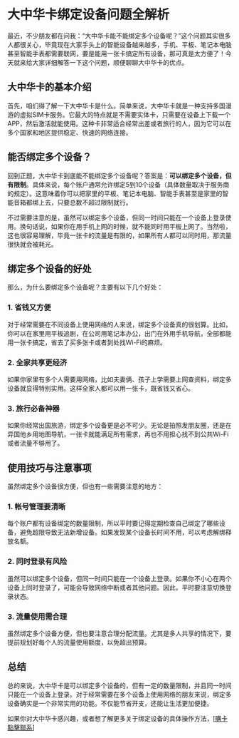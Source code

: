 # 大中华卡绑定设备问题全解析

最近，不少朋友都在问我：“大中华卡能不能绑定多个设备呢？”这个问题其实很多人都很关心，毕竟现在大家手头上的智能设备越来越多，手机、平板、笔记本电脑甚至智能手表都需要联网，要是能用一张卡搞定所有设备，那可真是太方便了！今天就来给大家详细解答一下这个问题，顺便聊聊大中华卡的优点。

## 大中华卡的基本介绍

首先，咱们得了解一下大中华卡是什么。简单来说，大中华卡就是一种支持多国漫游的虚拟SIM卡服务。它最大的特点就是不需要实体卡，只需要在设备上下载一个APP，然后激活就能使用。这种卡非常适合经常出差或者旅行的人，因为它可以在多个国家和地区提供稳定、快速的网络连接。

## 能否绑定多个设备？

回到正题，大中华卡到底能不能绑定多个设备呢？答案是：**可以绑定多个设备，但有限制**。具体来说，每个账户通常允许绑定5到10个设备（具体数量取决于服务商的规定）。这意味着你可以把家里的平板、笔记本电脑、智能手表甚至是家里的智能音箱都绑上去，只要总数不超过限制就行。

不过需要注意的是，虽然可以绑定多个设备，但同一时间只能在一个设备上登录使用。换句话说，如果你在用手机上网的时候，就不能同时用平板上网了。当然啦，这也很容易理解，毕竟一张卡的流量是有限的，如果所有人都可以同时用，那流量很快就会被耗光。

## 绑定多个设备的好处

那么，为什么要绑定多个设备呢？主要有以下几个好处：

### 1. 省钱又方便

对于经常需要在不同设备上使用网络的人来说，绑定多个设备真的很划算。比如，你可以在家里用平板追剧，在公司用笔记本办公，出门在外用手机导航，全部都能用一张卡搞定，省去了买多张卡或者到处找Wi-Fi的麻烦。

### 2. 全家共享更经济

如果你家里有多个人需要用网络，比如夫妻俩、孩子上学需要上网查资料，绑定多设备就显得特别实用。这样全家人都可以用一张卡，既省钱又省心。

### 3. 旅行必备神器

如果你经常出国旅游，绑定多个设备更是必不可少。无论是拍照发朋友圈，还是在异国他乡用地图导航，一张卡就能满足所有需求，再也不用担心找不到公共Wi-Fi或者流量不够用了。

## 使用技巧与注意事项

虽然绑定多个设备很方便，但也有一些需要注意的地方：

### 1. 帐号管理要清晰

每个账户都有设备绑定的数量限制，所以平时要记得定期检查自己绑定了哪些设备，避免超限导致无法新增设备。如果发现某个设备长时间不用，可以考虑解绑释放名额。

### 2. 同时登录有风险

虽然可以绑定多个设备，但同一时间只能在一个设备上登录。如果你不小心在两个设备上同时登录了，可能会导致网络中断或者其他问题。因此，平时要注意切换登录状态。

### 3. 流量使用需合理

虽然绑定多个设备方便，但也要注意合理分配流量。尤其是多人共享的情况下，要提前规划好每个人的流量使用额度，以免超出预算。

## 总结

总的来说，大中华卡是可以绑定多个设备的，但有一定的数量限制，并且同一时间只能在一个设备上登录。对于经常需要在多个设备上使用网络的朋友来说，绑定多设备确实是一个非常实用的功能。不仅能节省开支，还能让生活更加便捷。

如果你对大中华卡感兴趣，或者想了解更多关于绑定设备的具体操作方法，[[購卡點擊聯系](https://t.me/s/esim1088)]